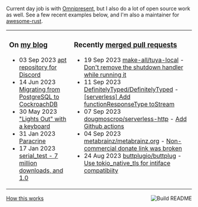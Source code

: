 Current day job is with [Omnipresent](https://www.omnipresent.com/), but I also do a lot of open source work as well. See a few recent examples below, and I'm also a maintainer for [awesome-rust](https://github.com/rust-unofficial/awesome-rust).

<table><tr><td valign="top">

### On [my blog](https://tevps.net/blog)
<!-- blog starts -->
* 03 Sep 2023 [apt repository for Discord](https://tevps.net/blog/2023/09/03/apt-repository-for-discord)
* 14 Jun 2023 [Migrating from PostgreSQL to CockroachDB](https://tevps.net/blog/2023/06/14/migrating-from-postgresql-to-cockroachdb)
* 30 May 2023 ["Lights Out" with a keyboard](https://tevps.net/blog/2023/05/30/lights-out-with-a-keyboard)
* 31 Jan 2023 [Paracrine](https://tevps.net/blog/2023/01/31/paracrine)
* 17 Jan 2023 [serial_test - 7 million downloads, and 1.0](https://tevps.net/blog/2023/01/17/serial_test-7-million-downloads-and-10)
<!-- blog ends -->

</td><td valign="top">

### Recently [merged pull requests](https://github.com/search?o=desc&q=is%3Apr+author%3Apalfrey+-user%3Apalfrey+is%3Amerged+is%3Apublic&s=created&type=Issues)

<!-- prs starts -->
* 19 Sep 2023 [make-all/tuya-local](https://github.com/make-all/tuya-local) - [Don't remove the shutdown handler while running it](https://github.com/make-all/tuya-local/pull/1097)
* 11 Sep 2023 [DefinitelyTyped/DefinitelyTyped](https://github.com/DefinitelyTyped/DefinitelyTyped) - [[serverless] Add functionResponseType toStream](https://github.com/DefinitelyTyped/DefinitelyTyped/pull/66664)
* 07 Sep 2023 [dougmoscrop/serverless-http](https://github.com/dougmoscrop/serverless-http) - [Add Github actions](https://github.com/dougmoscrop/serverless-http/pull/287)
* 04 Sep 2023 [metabrainz/metabrainz.org](https://github.com/metabrainz/metabrainz.org) - [Non-commercial donate link was broken](https://github.com/metabrainz/metabrainz.org/pull/429)
* 24 Aug 2023 [buttplugio/buttplug](https://github.com/buttplugio/buttplug) - [Use tokio_native_tls for intiface compatibiity](https://github.com/buttplugio/buttplug/pull/577)
<!-- prs ends -->

</td></tr></table>

<a href="https://github.com/palfrey/palfrey/actions"><img src="https://github.com/palfrey/palfrey/workflows/Build%20README/badge.svg?branch=main" align="right" alt="Build README"></a> <a href="https://tevps.net/blog/2020/7/11/customising-github-profile-pages/">How this works</a>
